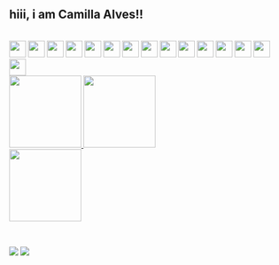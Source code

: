## hiii, i am Camilla Alves!!

<div style="display: inline_block"><br>
<img height="30em" src="https://img.shields.io/badge/React-20232A?style=for-the-badge&logo=react&logoColor=61DAFB"/>
<img height="30em" src="https://img.shields.io/badge/React_Native-20232A?style=for-the-badge&logo=react&logoColor=61DAFB"/>
<img height="30em" src="https://img.shields.io/badge/Javascript-20232A?style=for-the-badge&logo=javascript&logoColor=61DAFB"/>
<img height="30em" src="https://img.shields.io/badge/TypeScript-007ACC?style=for-the-badge&logo=typescript&logoColor=white"/>
<img height="30em" src="https://img.shields.io/badge/HTML5-E34F26?style=for-the-badge&logo=html5&logoColor=white"/>
<img height="30em" src="https://img.shields.io/badge/CSS3-1572B6?style=for-the-badge&logo=css3&logoColor=white"/>
<img height="30em" src="https://img.shields.io/badge/APIs_REST-02569B?style=for-the-badge&logo=api&logoColor=white"/>
<img height="30em" src="https://img.shields.io/badge/Node.js-43853D?style=for-the-badge&logo=node-dot-js&logoColor=white"/>
<img height="30em" src="https://img.shields.io/badge/PostgreSQL-316192?style=for-the-badge&logo=postgresql&logoColor=white"/>
<img height="30em" src="https://img.shields.io/badge/MySQL-4479A1?style=for-the-badge&logo=mysql&logoColor=white"/>
<img height="30em" src="https://img.shields.io/badge/Sass-hotpink.svg?style=for-the-badge&logo=sass&logoColor=white"/>
<img height="30em" src="https://img.shields.io/badge/Bootstrap-563D7C?style=for-the-badge&logo=bootstrap&logoColor=white"/>
<img height="30em" src="https://img.shields.io/badge/Postman-FF6C37?style=for-the-badge&logo=postman&logoColor=white"/>
<img height="30em" src="https://img.shields.io/badge/Git-F05032?style=for-the-badge&logo=git&logoColor=white"/>
<img height="30em" src="https://img.shields.io/badge/Tailwind_CSS-38B2AC?style=for-the-badge&logo=tailwind-css&logoColor=white"/>
</div>
  

<div>
  <a href="https://github.com/camillaalves12">
    <img height="130em" src="https://streak-stats.demolab.com/?user=camillaalves12&theme=radical"/>
    <img height="130em" src="https://github-readme-stats.vercel.app/api?username=camillaalves12&show_icons=true&theme=dracula&include_all_commits=true&count_private=true"/> 
    <br> 
    <img height="130em" src="https://github-readme-stats.vercel.app/api/top-langs/?username=camillaalves12&layout=compact&langs_count=7&theme=dracula"/> 
  </a>
</div>


 
 ##
<div style="display: inline_block"><br>
  <a href = "mailto:camillaalvesvagas@gmail.com"><img src="https://img.shields.io/badge/-Gmail-%23333?style=for-the-badge&logo=gmail&logoColor=white" target="_blank"></a>
  <a href="https://www.linkedin.com/in/camilla-alves-" target="_blank"><img src="https://img.shields.io/badge/-LinkedIn-%230077B5?style=for-the-badge&logo=linkedin&logoColor=white" target="_blank"></a> 
</div>


